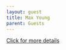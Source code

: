 ```yaml
---
layout: guest
title: Max Young
parent: Guests
---
```



<div class="badge-base LI-profile-badge" data-locale="en_US" data-size="medium" data-theme="light" data-type="VERTICAL" data-vanity="maxhabibi" data-version="v1"><a class="badge-base__link LI-simple-link" href="https://www.linkedin.com/in/maxhabibi?trk=profile-badge">Click for more details</a></div>


